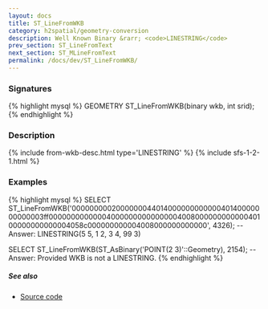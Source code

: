 ```yaml
---
layout: docs
title: ST_LineFromWKB
category: h2spatial/geometry-conversion
description: Well Known Binary &rarr; <code>LINESTRING</code>
prev_section: ST_LineFromText
next_section: ST_MLineFromText
permalink: /docs/dev/ST_LineFromWKB/
---
```


### Signatures

{% highlight mysql %}
GEOMETRY ST_LineFromWKB(binary wkb, int srid);
{% endhighlight %}

### Description

{% include from-wkb-desc.html type='LINESTRING' %}
{% include sfs-1-2-1.html %}

### Examples

{% highlight mysql %}
SELECT ST_LineFromWKB('000000000200000004401400000000000040140000000000003ff00000000000004000000000000000400800000000000040100000000000004058c000000000004008000000000000', 4326);
-- Answer: LINESTRING(5 5, 1 2, 3 4, 99 3)

SELECT ST_LineFromWKB(ST_AsBinary('POINT(2 3)'::Geometry), 2154);
-- Answer: Provided WKB is not a LINESTRING.
{% endhighlight %}

##### See also

* <a href="https://github.com/irstv/H2GIS/blob/master/h2spatial/src/main/java/org/h2gis/h2spatial/internal/function/spatial/convert/ST_LineFromWKB.java" target="_blank">Source code</a>
